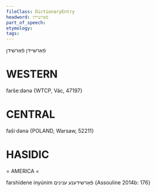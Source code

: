 ```yaml
---
fileClass: DictionaryEntry
headword: פֿאַרשיידן
part_of_speech: 
etymology: 
tags: 
---
```

פֿאַרשיידן
פֿאַרשידן

WESTERN
========

faršeːdənə {WTCP, Vác, 47197}

CENTRAL
========

fašiˑdənə {POLAND, Warsaw, 52211}

HASIDIC
=======
= AMERICA = 

farshidene inyúnim פֿאַרשידענע ענינים {Assouline 2014b: 176}